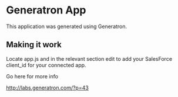 Generatron App
=====================

This application was generated using Generatron.

## Making it work

Locate app.js and in the relevant section edit to add your SalesForce client_id for your connected app.


Go here for more info

http://labs.generatron.com/?p=43


